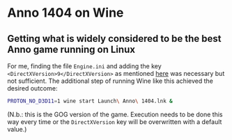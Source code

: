 # Anno 1404 on Wine
## Getting what is widely considered to be the best Anno game running on Linux

For me, finding the file `Engine.ini` and adding the key
`<DirectXVersion>9</DirectXVersion>` as mentioned
[here](https://appdb.winehq.org/objectManager.php?sClass=application&iId=9887)
was necessary but not sufficient. The additional step of running Wine like
this achieved the desired outcome:

```bash
PROTON_NO_D3D11=1 wine start Launch\ Anno\ 1404.lnk &
```

(N.b.: this is the GOG version of the game. Execution needs to be done this
way every time or the `DirectXVersion` key will be overwritten with a default
value.)
